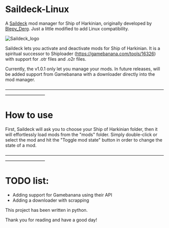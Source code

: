 # Saildeck-Linux
A [Saildeck](https://github.com/Wolfeni/Saildeck) mod manager for Ship of Harkinian, originally developed by [Blepy_Derg](https://github.com/Wolfeni).
Just a little modified to add Linux compatibility.

![Saildeck_logo](https://github.com/user-attachments/assets/187e5820-cc41-46e6-a94a-68127e50c4bc)

Saildeck lets you activate and deactivate mods for Ship of Harkinian.
It is a spiritual successor to Shiploader (https://gamebanana.com/tools/16326) with support for .otr files and .o2r files.

Currently, the v1.0.1 only let you manage your mods. In future releases, will be added support from Gamebanana with a downloader directly into the mod manager.

—————————————————————————————————————————————

# How to use

First, Saildeck will ask you to choose your Ship of Harkinian folder, then it will effortlessly load mods from the "mods" folder.
Simply double-click or select the mod and hit the "Toggle mod state" button in order to change the state of a mod.

—————————————————————————————————————————————

# TODO list:
  - Adding support for Gamebanana using their API
  - Adding a downloader with scrapping

This project has been written in python.

Thank you for reading and have a good day!
